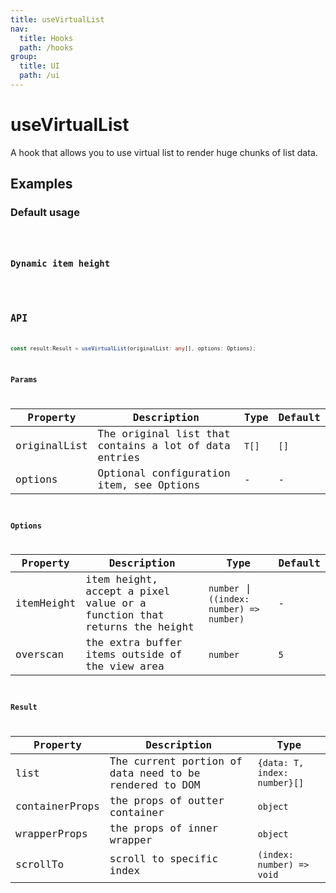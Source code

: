 ```yaml
---
title: useVirtualList
nav:
  title: Hooks
  path: /hooks
group:
  title: UI
  path: /ui
---
```


# useVirtualList

A hook that allows you to use virtual list to render huge chunks of list data.

## Examples

### Default usage

<code src="./demo/demo1.tsx" />

### Dynamic item height

<code src="./demo/demo2.tsx" />

## API

```typescript
const result:Result = useVirtualList(originalList: any[], options: Options);
```


### Params

| Property     | Description                                           | Type | Default |
|--------------|-------------------------------------------------------|------|---------|
| originalList | The original list that contains a lot of data entries | `T[]`  | `[]`      |
| options      | Optional configuration item, see Options              | -    | -       |


### Options

| Property   | Description                                                             | Type   | Default |
|------------|-------------------------------------------------------------------------|--------|---------|
| itemHeight | item height, accept a pixel value or a function that returns the height |  `number` \| `((index: number) => number)` | -       |
| overscan   | the extra buffer items outside of the view area                         | `number` | `5`      |

### Result

| Property       | Description                                            | Type                       |
|----------------|--------------------------------------------------------|----------------------------|
| list           | The current portion of data need to be rendered to DOM | `{data: T, index: number}[]` |
| containerProps | the props of outter container                          | `object`                        |
| wrapperProps   | the props of inner wrapper                             | `object`                         |
| scrollTo       | scroll to specific index                               | `(index: number) => void`    |
